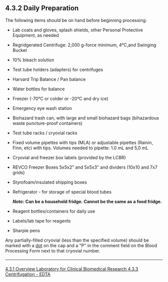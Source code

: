 ## 4.3.2 Daily Preparation

The following items should be on hand before beginning processing:

* Lab coats and gloves, splash shields, other Personal Protective Equipment, as needed
* Regridgerated Centrifuge: 2,000 g-force minimum, 4°C,and Swinging Bucket
* 10% bleach solution
* Test tube holders (adapters) for centrifuges
* Harvard Trip Balance / Pan balance
* Water bottles for balance
* Freezer (-70°C or colder or -20°C and dry ice)
* Emergency eye wash station
* Biohazard trash can, with large and small biohazard bags (bihazardous waste puncture-proof containers)
* Test tube racks / cryovial racks
* Fixed volume pipettes with tips (MLA) or adjustable pipettes (Rainin, Finn, etc) with tips.  Volumes needed to pipette: 1.0 mL and 5,0 mL
* Cryovial and freezer box labels (provided by the LCBR)
* REVCO Freezer Boxes 5x5x2" and 5x5x3" and dividers (10x10 and 7x7 grids)
* Styrofoam/insulated shipping boxes
* Refrigerator - for storage of special blood tubes

  **_Note:_ Can be a household fridge.  Cannot be the same as a food fridge.**

* Reagent bottles/containers for daily use
* Labels/lab tape for reagents
* Sharpie pens

Any partially-filled cryovial (less than the specified volume) should be marked with a <u>dot</u> on the cap and a "P" in the comment field on the Blood Processing Form next to that cryovial number.


<hr class="soften" style="margin-top: 20px;margin-bottom: 20px;"/>

<div class="center">
<div class="btn-group">
  <a href=":pages_path:/manuals/laboratory-for-clinical-biomedical-research/4-03-01-processing-overview.md" class="btn btn-default">
    <span class="glyphicon glyphicon-chevron-left"></span>
    4.3.1 Overview
  </a>

  <a href=":pages_path:/manuals/laboratory-for-clinical-biomedical-research" class="btn btn-default">
    <span class="glyphicon glyphicon-chevron-up"></span>
    Laboratory for Clinical Biomedical Research
  </a>

  <a href=":pages_path:/manuals/laboratory-for-clinical-biomedical-research/4-03-03-centrifugation-edta.md" class="btn btn-success">
    4.3.3 Centrifugation - EDTA
    <span class="glyphicon glyphicon-chevron-right"></span>
  </a>
</div>
</div>
